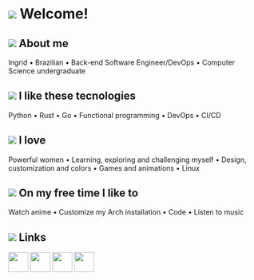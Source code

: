 # ![](https://raw.githubusercontent.com/innng/innng/master/assets/soul_gem.gif) Welcome!

## ![](https://raw.githubusercontent.com/innng/innng/master/assets/madoka.gif) About me
Ingrid • Brazilian • Back-end Software Engineer/DevOps • Computer Science undergraduate 

## ![](https://raw.githubusercontent.com/innng/innng/master/assets/homura.gif) I like these tecnologies
Python • Rust • Go • Functional programming • DevOps • CI/CD

## ![](https://raw.githubusercontent.com/innng/innng/master/assets/mami.gif) I love
Powerful women • Learning, exploring and challenging myself • Design, customization and colors • Games and animations • Linux


## ![](https://raw.githubusercontent.com/innng/innng/master/assets/kyoko.gif) On my free time I like to
Watch anime • Customize my Arch installation • Code • Listen to music

## ![](https://raw.githubusercontent.com/innng/innng/master/assets/sayaka.gif) Links
<a href="http://linkedin.com/in/ingridrosselis"><img height="40" src="https://raw.githubusercontent.com/innng/innng/96abf375529168e5ad27a9148548d4d0d8ad216a/assets/linkedin-in.svg"/></a>
<a href="https://resume.io/r/zUDFmwciy"><img height="40" src="https://raw.githubusercontent.com/innng/innng/96abf375529168e5ad27a9148548d4d0d8ad216a/assets/user-circle.svg"/></a>
<a href="https://www.meetup.com/members/262353843/"><img height="40" src="https://raw.githubusercontent.com/innng/innng/96abf375529168e5ad27a9148548d4d0d8ad216a/assets/meetup.svg"/></a>
<a href="https://www.youracclaim.com/users/ingridrosselis/badges"><img height="40" src="https://raw.githubusercontent.com/innng/innng/96abf375529168e5ad27a9148548d4d0d8ad216a/assets/award.svg"/></a>


